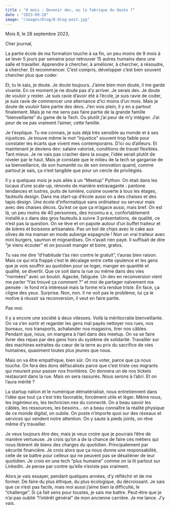 ```yaml
---
title : "8 mois : Devenir dev, ou la fabrique du doute ?"
date : "2023-09-28"
image: "/images/blog/8-blog-post.jpg"
---
```

Mois 8, le 28 septembre 2023,

Cher journal,

La partie école de ma formation touche à sa fin, un peu moins de 9 mois à se lever 5 jours par semaine pour retrouver 15 autres humains dans une salle et travailler. Apprendre à chercher, à améliorer, à chercher, à résoudre, à chercher. Et recommencer. C’est compris, développer c’est bien souvent chercher plus que coder.

Et, tu le sais, je doute. Je doute toujours. J’aime bien mon doute, il me garde vivante. En ce moment je ne doute pas d’y arriver. Je serais dev. Je doute de vouloir y rester. Je suis ravie d’avoir été à l’école, je suis ravie de coder, je suis ravie de commencer une alternance d’ici moins d’un mois. Mais je doute de vouloir faire partie des devs. J’en vois plein, il y en a partout finalement. Mais je ne me sens pas faire partie de la grande famille “bienveillante” du game de la Tech. Ou plutôt j’ai peur de m’y intégrer. J’ai peur de ne pas vraiment l’aimer, cette famille.

Je t’explique. Tu me connais, je suis déjà très sensible au monde et à ses injustices. Je trouve même le mot “injustice” souvent trop faible pour constater les écarts que vivent mes contemporains. D’ici ou d’ailleurs. Et maintenant je deviens dev: salaire valorisé, conditions de travail flexibles. Tant mieux. Je ne vais pas cracher dans la soupe, l’idée serait plutôt de niveler par le haut. Mais je constate que le milieu de la tech se gargarise de sa bienveillance, de son humanité ou de son innovation quand, comme partout je sais, ça n’est tangible que pour un cercle de privilégiés.

Il y a quelques mois je suis allée à un “Meetup” Python. On était dans les locaux d’une scale-up, rénovés de manière extravagante : pantone tendances et lustres, puits de lumière, cuisine ouverte à tous les étages, fauteuils design. Dans ma start-up d’école aussi on a des chaises et des tapis design. Une école d’informatique sans ordinateur ou serveur mais avec des chaises décos. Qu’est ce que ça m’agace aussi, mais bref. On est là, un peu moins de 40 personnes, des inconnu.e.s, confortablement installé.e.s dans des gros fauteuils à suivre 3 présentations, de qualité, ce n’est pas la question. On se lève et on papote autour d’un buffet traiteur et de bières et boissons artisanales. Pas un bol de chips avec le cake aux olives de ma maman en mode auberge espagnole ! Non un vrai traiteur avec mini burgers, saumon et mignardises. On n’avait rien payé. Il suffisait de dire “je viens écouter” et on pouvait manger et boire, gratos.

Tu vas me dire “d’habitude t’as rien contre le gratuit”, t’auras bien raison. Mais ce qui m’a frappé c’est le décalage entre cette opulence et les gens que je vois souffrir au quotidien pour se loger, manger en quantité et qualité, se divertir. Que ce soit dans la rue ou même dans des vies “normées” avec un boulot. Agacée, fatiguée. Un dev en reconversion vient me parler “t’as trouvé ça comment ?” et moi de partager naïvement ma pensée : le fond m’a intéressé mais la forme m’a rendue triste. En face, ça cligne des yeux. Surprise. Non, non. Il ne voit pas le problème, lui ça le motive à réussir sa reconversion, il veut en faire partie.

Pas moi.

Il y a encore une société à deux vitesses. Voilà la méritocratie bienveillante. On va s’en sortir et regarder les gens mal payés nettoyer nos rues, nos bureaux, nos transports, achalander nos magasins, tirer nos câbles. Pendant que, nous, on mangera à l’œil dans des meetup. On va se faire livrer des repas par des gens hors du système de solidarité. Travailler sur des machines extraites du cœur de la terre au prix du sacrifice de vies humaines, quasiment toutes plus jeunes que nous.

Mais on va être empathique, bien sûr. On ira voter, parce que ça nous touche. On fera des dons défiscalisés parce que c’est triste ces migrants qui meurent pour passer nos frontières. On donnera un de nos tickets restaurant dans la rue. Mais on sera rassurés. Nous serons à l’abri. Et on l’aura mérité ?

La startup nation et le numérique dématérialisé, nous entretiennent dans l’idée que tout ça c’est très favorable, forcément utile et léger. Même nous, les ingénieur.es, les technicien.nes du connecté. On a beau savoir les câbles, les ressources, les besoins… on a beau connaître la réalité physique de ce monde digital, on oublie. On poste n’importe quoi sur des réseaux et services qui vendent notre attention. On y saute à pieds joints, on rêve même d’y travailler.

Je veux toujours être dev, mais je veux croire que je pourrais l’être de manière vertueuse. Je crois qu’on a de la chance de faire ces métiers qui nous libèrent de biens des charges du quotidien. Principalement par sécurité financière. Je crois alors que ça nous donne une responsabilité, celle de se battre pour celleux qui ne peuvent pas se désaliéner de leur quotidien. Je crois en une tech “plus humaine” comme on la lit partout sur LinkedIn. Je pense par contre qu’elle n’existe pas vraiment.

Alors je vais essayer, pendant quelques années, d’y réfléchir et de me former. De faire du plus éthique, du plus écologique, du décroissant. Je sais que ce n’est pas facile, mais moi aussi j’aime bien la difficulté, le “challenge”. Si ça fait sens pour toustes, je sais me battre. Peut-être que je n’ai pas oublié “l’intérêt général” de mon ancienne carrière. Je me lance. J’y vais.